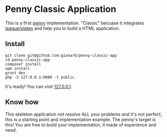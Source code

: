 # Penny Classic Application
This is a first [penny](https://github.com/gianarb/penny) implementation.
"Classic" becuase it integrates [league/plates](https://github.com/thephpleague/plates) and help you to build a HTML application.

## Install
```
git clone git@github.com:gianarb/penny-classic-app
cd penny-classic-app
composer install
npm install
grunt dev
php -S 127.0.0.1:8080 -t public
```
it's ready! You can visit [127.0.0.1](https://127.0.0.1).

## Know how
This skeleton application not resolve ALL your problems and it's not perfect, this is a starting point and implementation example.
The penny's target is this! You are free to build your implementation, it made of experience and need.
